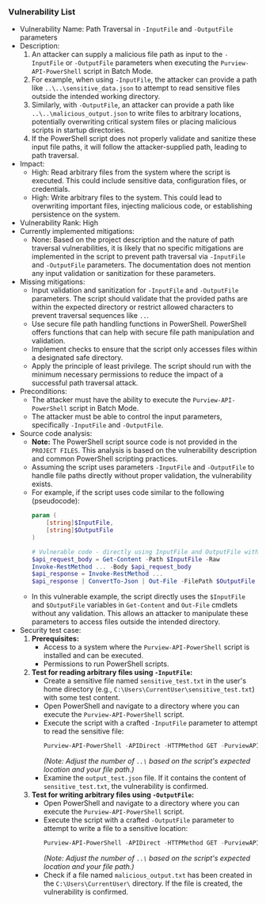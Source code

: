 ### Vulnerability List

- Vulnerability Name: Path Traversal in `-InputFile` and `-OutputFile` parameters
- Description:
    1. An attacker can supply a malicious file path as input to the `-InputFile` or `-OutputFile` parameters when executing the `Purview-API-PowerShell` script in Batch Mode.
    2. For example, when using `-InputFile`, the attacker can provide a path like `..\..\sensitive_data.json` to attempt to read sensitive files outside the intended working directory.
    3. Similarly, with `-OutputFile`, an attacker can provide a path like `..\..\malicious_output.json` to write files to arbitrary locations, potentially overwriting critical system files or placing malicious scripts in startup directories.
    4. If the PowerShell script does not properly validate and sanitize these input file paths, it will follow the attacker-supplied path, leading to path traversal.
- Impact:
    - High: Read arbitrary files from the system where the script is executed. This could include sensitive data, configuration files, or credentials.
    - High: Write arbitrary files to the system. This could lead to overwriting important files, injecting malicious code, or establishing persistence on the system.
- Vulnerability Rank: High
- Currently implemented mitigations:
    - None: Based on the project description and the nature of path traversal vulnerabilities, it is likely that no specific mitigations are implemented in the script to prevent path traversal via `-InputFile` and `-OutputFile` parameters. The documentation does not mention any input validation or sanitization for these parameters.
- Missing mitigations:
    - Input validation and sanitization for `-InputFile` and `-OutputFile` parameters. The script should validate that the provided paths are within the expected directory or restrict allowed characters to prevent traversal sequences like `..`.
    - Use secure file path handling functions in PowerShell. PowerShell offers functions that can help with secure file path manipulation and validation.
    - Implement checks to ensure that the script only accesses files within a designated safe directory.
    - Apply the principle of least privilege. The script should run with the minimum necessary permissions to reduce the impact of a successful path traversal attack.
- Preconditions:
    - The attacker must have the ability to execute the `Purview-API-PowerShell` script in Batch Mode.
    - The attacker must be able to control the input parameters, specifically `-InputFile` and `-OutputFile`.
- Source code analysis:
    - **Note:** The PowerShell script source code is not provided in the `PROJECT FILES`. This analysis is based on the vulnerability description and common PowerShell scripting practices.
    - Assuming the script uses parameters `-InputFile` and `-OutputFile` to handle file paths directly without proper validation, the vulnerability exists.
    - For example, if the script uses code similar to the following (pseudocode):
        ```powershell
        param (
            [string]$InputFile,
            [string]$OutputFile
        )

        # Vulnerable code - directly using InputFile and OutputFile without validation
        $api_request_body = Get-Content -Path $InputFile -Raw
        Invoke-RestMethod ... -Body $api_request_body
        $api_response = Invoke-RestMethod ...
        $api_response | ConvertTo-Json | Out-File -FilePath $OutputFile
        ```
    - In this vulnerable example, the script directly uses the `$InputFile` and `$OutputFile` variables in `Get-Content` and `Out-File` cmdlets without any validation. This allows an attacker to manipulate these parameters to access files outside the intended directory.
- Security test case:
    1. **Prerequisites:**
        - Access to a system where the `Purview-API-PowerShell` script is installed and can be executed.
        - Permissions to run PowerShell scripts.
    2. **Test for reading arbitrary files using `-InputFile`:**
        - Create a sensitive file named `sensitive_test.txt` in the user's home directory (e.g., `C:\Users\CurrentUser\sensitive_test.txt`) with some test content.
        - Open PowerShell and navigate to a directory where you can execute the `Purview-API-PowerShell` script.
        - Execute the script with a crafted `-InputFile` parameter to attempt to read the sensitive file:
          ```powershell
          Purview-API-PowerShell -APIDirect -HTTPMethod GET -PurviewAPIDirectURL "https://your-purview-account.purview.azure.com/resourceSet/discover" -InputFile "..\..\..\..\..\..\Users\CurrentUser\sensitive_test.txt" -OutputFile "output_test.json"
          ```
          *(Note: Adjust the number of `..\` based on the script's expected location and your file path.)*
        - Examine the `output_test.json` file. If it contains the content of `sensitive_test.txt`, the vulnerability is confirmed.
    3. **Test for writing arbitrary files using `-OutputFile`:**
        - Open PowerShell and navigate to a directory where you can execute the `Purview-API-PowerShell` script.
        - Execute the script with a crafted `-OutputFile` parameter to attempt to write a file to a sensitive location:
          ```powershell
          Purview-API-PowerShell -APIDirect -HTTPMethod GET -PurviewAPIDirectURL "https://your-purview-account.purview.azure.com/resourceSet/discover" -OutputFile "..\..\..\..\..\..\Users\CurrentUser\malicious_output.txt"
          ```
          *(Note: Adjust the number of `..\` based on the script's expected location and your file path.)*
        - Check if a file named `malicious_output.txt` has been created in the `C:\Users\CurrentUser\` directory. If the file is created, the vulnerability is confirmed.